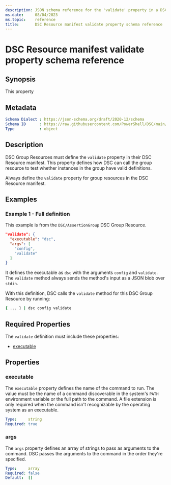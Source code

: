 ```yaml
---
description: JSON schema reference for the 'validate' property in a DSC Resource manifest
ms.date:     08/04/2023
ms.topic:    reference
title:       DSC Resource manifest validate property schema reference
---
```


# DSC Resource manifest validate property schema reference

## Synopsis

This property

## Metadata

```yaml
Schema Dialect : https://json-schema.org/draft/2020-12/schema
Schema ID      : https://raw.githubusercontent.com/PowerShell/DSC/main/schemas/2023/08/resource/manifest.validate.json
Type           : object
```

## Description

DSC Group Resources must define the `validate` property in their DSC Resource manifest. This
property defines how DSC can call the group resource to test whether instances in the group
have valid definitions.

Always define the `validate` property for group resources in the DSC Resource manifest.

## Examples

### Example 1 - Full definition

This example is from the `DSC/AssertionGroup` DSC Group Resource.

```json
"validate": {
  "executable": "dsc",
  "args": [
    "config",
    "validate"
  ]
}
```

It defines the executable as `dsc` with the arguments `config` and `validate`. The `validate`
method always sends the method's input as a JSON blob over `stdin`.

With this definition, DSC calls the `validate` method for this DSC Group Resource by running:

```sh
{ ... } | dsc config validate
```

## Required Properties

The `validate` definition must include these properties:

- [executable](#executable)

## Properties

### executable

The `executable` property defines the name of the command to run. The value must be the name of a
command discoverable in the system's `PATH` environment variable or the full path to the command. A
file extension is only required when the command isn't recognizable by the operating system as an
executable.

```yaml
Type:     string
Required: true
```

### args

The `args` property defines an array of strings to pass as arguments to the command. DSC passes the
arguments to the command in the order they're specified.

```yaml
Type:     array
Required: false
Default:  []
```
